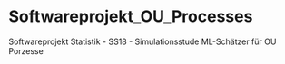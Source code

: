 # Softwareprojekt_OU_Processes
Softwareprojekt Statistik - SS18 - Simulationsstude ML-Schätzer für OU Porzesse
